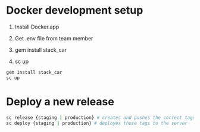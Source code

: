 # Docker development setup

1) Install Docker.app 

2) Get .env file from team member

3) gem install stack_car

4) sc up

``` bash
gem install stack_car
sc up

```

# Deploy a new release

``` bash
sc release {staging | production} # creates and pushes the correct tags
sc deploy {staging | production} # deployes those tags to the server
```

